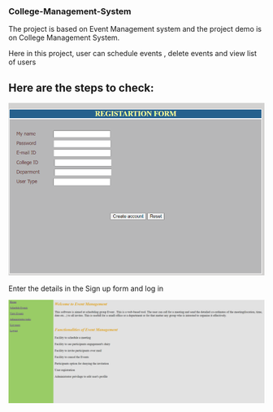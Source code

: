<h3> College-Management-System </h3> 

The project is based on Event Management system and the project demo is on College Management System.

Here in this project, user can schedule events , delete events and view list of users 


<h2>Here are the steps to check: </h2>



<img src="EventManagementSystem/Images/Registeration form.png ">

Enter the details in the Sign up form and log in

<img src="EventManagementSystem/Images/After log in.png">
